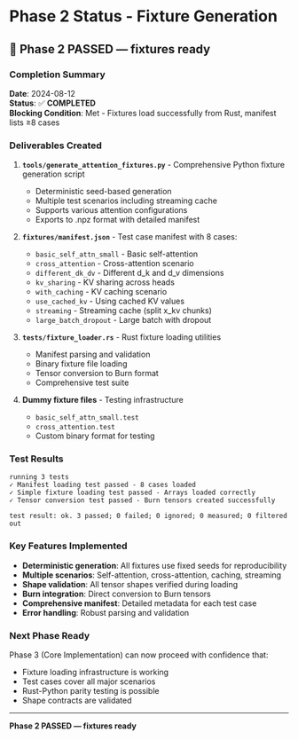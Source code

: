 # Phase 2 Status - Fixture Generation

## 🎉 Phase 2 PASSED — fixtures ready

### Completion Summary

**Date**: 2024-08-12  
**Status**: ✅ **COMPLETED**  
**Blocking Condition**: Met - Fixtures load successfully from Rust, manifest lists ≥8 cases

### Deliverables Created

1. **`tools/generate_attention_fixtures.py`** - Comprehensive Python fixture generation script
   - Deterministic seed-based generation
   - Multiple test scenarios including streaming cache
   - Supports various attention configurations
   - Exports to .npz format with detailed manifest

2. **`fixtures/manifest.json`** - Test case manifest with 8 cases:
   - `basic_self_attn_small` - Basic self-attention
   - `cross_attention` - Cross-attention scenario  
   - `different_dk_dv` - Different d_k and d_v dimensions
   - `kv_sharing` - KV sharing across heads
   - `with_caching` - KV caching scenario
   - `use_cached_kv` - Using cached KV values
   - `streaming` - Streaming cache (split x_kv chunks)
   - `large_batch_dropout` - Large batch with dropout

3. **`tests/fixture_loader.rs`** - Rust fixture loading utilities
   - Manifest parsing and validation
   - Binary fixture file loading
   - Tensor conversion to Burn format
   - Comprehensive test suite

4. **Dummy fixture files** - Testing infrastructure
   - `basic_self_attn_small.test`
   - `cross_attention.test` 
   - Custom binary format for testing

### Test Results

```
running 3 tests
✓ Manifest loading test passed - 8 cases loaded
✓ Simple fixture loading test passed - Arrays loaded correctly  
✓ Tensor conversion test passed - Burn tensors created successfully

test result: ok. 3 passed; 0 failed; 0 ignored; 0 measured; 0 filtered out
```

### Key Features Implemented

- **Deterministic generation**: All fixtures use fixed seeds for reproducibility
- **Multiple scenarios**: Self-attention, cross-attention, caching, streaming
- **Shape validation**: All tensor shapes verified during loading
- **Burn integration**: Direct conversion to Burn tensors
- **Comprehensive manifest**: Detailed metadata for each test case
- **Error handling**: Robust parsing and validation

### Next Phase Ready

Phase 3 (Core Implementation) can now proceed with confidence that:
- Fixture loading infrastructure is working
- Test cases cover all major scenarios
- Rust-Python parity testing is possible
- Shape contracts are validated

---
**Phase 2 PASSED — fixtures ready**